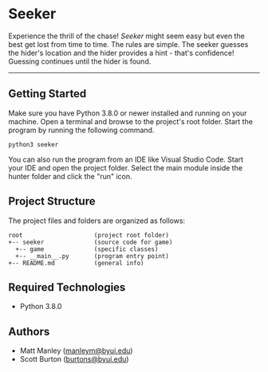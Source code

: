 # Seeker

Experience the thrill of the chase! <i>Seeker</i> might seem easy but even the best get lost from time to time. The rules are simple. The seeker guesses the hider's location and the hider provides a hint - that's confidence! Guessing continues until the hider is found.

---

## Getting Started

Make sure you have Python 3.8.0 or newer installed and running on your machine. Open a terminal and browse to the project's root folder. Start the program by running the following command.

```
python3 seeker
```

You can also run the program from an IDE like Visual Studio Code. Start your IDE and open the project folder. Select the main module inside the hunter folder and click the "run" icon.

## Project Structure

The project files and folders are organized as follows:

```
root                    (project root folder)
+-- seeker              (source code for game)
  +-- game              (specific classes)
  +-- __main__.py       (program entry point)
+-- README.md           (general info)
```

## Required Technologies

- Python 3.8.0

## Authors

- Matt Manley (manleym@byui.edu)
- Scott Burton (burtons@byui.edu)
